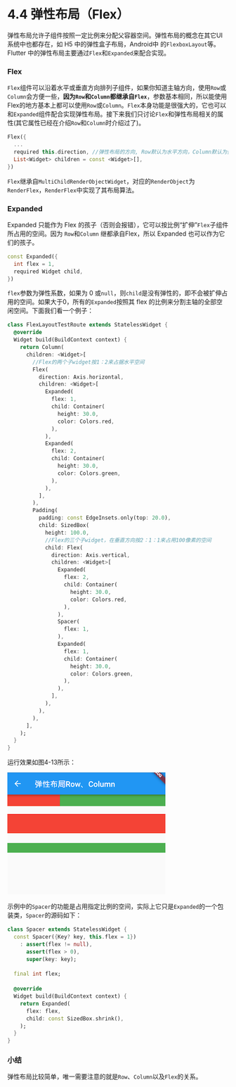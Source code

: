 # 4.4 弹性布局（Flex）

弹性布局允许子组件按照一定比例来分配父容器空间。弹性布局的概念在其它UI系统中也都存在，如 H5 中的弹性盒子布局，Android中 的`FlexboxLayout`等。Flutter 中的弹性布局主要通过`Flex`和`Expanded`来配合实现。

### Flex

`Flex`组件可以沿着水平或垂直方向排列子组件，如果你知道主轴方向，使用`Row`或`Column`会方便一些，**因为`Row`和`Column`都继承自`Flex`**，参数基本相同，所以能使用Flex的地方基本上都可以使用`Row`或`Column`。`Flex`本身功能是很强大的，它也可以和`Expanded`组件配合实现弹性布局。接下来我们只讨论`Flex`和弹性布局相关的属性(其它属性已经在介绍`Row`和`Column`时介绍过了)。

```dart
Flex({
  ...
  required this.direction, //弹性布局的方向, Row默认为水平方向，Column默认为垂直方向
  List<Widget> children = const <Widget>[],
})
```

`Flex`继承自`MultiChildRenderObjectWidget`，对应的`RenderObject`为`RenderFlex`，`RenderFlex`中实现了其布局算法。

### Expanded

Expanded 只能作为 Flex 的孩子（否则会报错），它可以按比例“扩伸”`Flex`子组件所占用的空间。因为  `Row`和`Column` 继都承自Flex，所以 Expanded 也可以作为它们的孩子。

```dart
const Expanded({
  int flex = 1, 
  required Widget child,
})
```

`flex`参数为弹性系数，如果为 0 或`null`，则`child`是没有弹性的，即不会被扩伸占用的空间。如果大于0，所有的`Expanded`按照其 flex 的比例来分割主轴的全部空闲空间。下面我们看一个例子：

```dart
class FlexLayoutTestRoute extends StatelessWidget {
  @override
  Widget build(BuildContext context) {
    return Column(
      children: <Widget>[
        //Flex的两个子widget按1：2来占据水平空间  
        Flex(
          direction: Axis.horizontal,
          children: <Widget>[
            Expanded(
              flex: 1,
              child: Container(
                height: 30.0,
                color: Colors.red,
              ),
            ),
            Expanded(
              flex: 2,
              child: Container(
                height: 30.0,
                color: Colors.green,
              ),
            ),
          ],
        ),
        Padding(
          padding: const EdgeInsets.only(top: 20.0),
          child: SizedBox(
            height: 100.0,
            //Flex的三个子widget，在垂直方向按2：1：1来占用100像素的空间  
            child: Flex(
              direction: Axis.vertical,
              children: <Widget>[
                Expanded(
                  flex: 2,
                  child: Container(
                    height: 30.0,
                    color: Colors.red,
                  ),
                ),
                Spacer(
                  flex: 1,
                ),
                Expanded(
                  flex: 1,
                  child: Container(
                    height: 30.0,
                    color: Colors.green,
                  ),
                ),
              ],
            ),
          ),
        ),
      ],
    );
  }
}
```

运行效果如图4-13所示：

![图4-13](../imgs/4-13.png)

示例中的`Spacer`的功能是占用指定比例的空间，实际上它只是`Expanded`的一个包装类，`Spacer`的源码如下：

```dart
class Spacer extends StatelessWidget {
  const Spacer({Key? key, this.flex = 1})
    : assert(flex != null),
      assert(flex > 0),
      super(key: key);
  
  final int flex;

  @override
  Widget build(BuildContext context) {
    return Expanded(
      flex: flex,
      child: const SizedBox.shrink(),
    );
  }
}
```

### 小结

弹性布局比较简单，唯一需要注意的就是`Row`、`Column`以及`Flex`的关系。